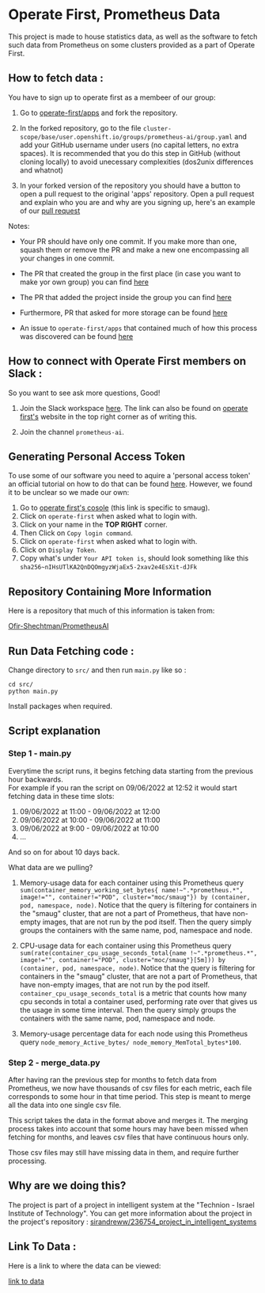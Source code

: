 # Operate First, Prometheus Data

This project is made to house statistics data, as well as the software to fetch such data from Prometheus on some clusters provided as a part of Operate First.

## How to fetch data :

You have to sign up to operate first as a membeer of our group:

1. Go to [operate-first/apps](https://github.com/operate-first/apps) and fork the repository.

2. In the forked repository, go to the file `cluster-scope/base/user.openshift.io/groups/prometheus-ai/group.yaml` and add your GitHub username under users (no capital letters, no extra spaces). It is recommended that you do this step in GitHub (without cloning locally) to avoid unecessary complexities (dos2unix differences and whatnot)

3. In your forked version of the repository you should have a button to open a pull request to the original 'apps' repository. Open a pull request and explain who you are and why are you signing up, here's an example of our [pull request](https://github.com/operate-first/apps/pull/1884)


Notes: 

* Your PR should have only one commit. If you make more than one, squash them or remove the PR and make a new one encompassing all your changes in one commit.

* The PR that created the group in the first place (in case you want to make yor own group) you can find [here](https://github.com/operate-first/apps/pull/1308)

* The PR that added the project inside the group you can find [here](https://github.com/operate-first/apps/pull/1375)

* Furthermore, PR that asked for more storage can be found [here](https://github.com/operate-first/apps/pull/1567)

* An issue to `operate-first/apps` that contained much of how this process was discovered can be found [here](https://github.com/operate-first/support/issues/454)


## How to connect with Operate First members on Slack :


So you want to see ask more questions, Good!

1. Join the Slack workspace [here](https://join.slack.com/t/operatefirst/shared_invite/zt-o2gn4wn8-O39g7sthTAuPCvaCNRnLww). The link can also be found on [operate first's](https://www.operate-first.cloud/) website in the top right corner as of writing this.

2. Join the channel `prometheus-ai`.


## Generating Personal Access Token

To use some of our software you need to aquire a 'personal access token' an official tutorial on how to do that can be found [here](https://www.operate-first.cloud/apps/content/observatorium/thanos/thanos_programmatic_access.html). However, we found it to be unclear so we made our own:

1. Go to [operate first's cosole](https://console-openshift-console.apps.smaug.na.operate-first.cloud/) (this link is specific to smaug).
2. Click on `operate-first` when asked what to login with.
3. Click on your name in the **TOP RIGHT** corner.
4. Then Click on `Copy login command`.
5. Click on `operate-first` when asked what to login with.
6. Click on `Display Token`.
7. Copy what's under `Your API token is`, should look something like this `sha256~nIHsUTlKA2QnDQOmgyzWjaEx5-2xav2e4EsXit-dJFk`

## Repository Containing More Information

Here is a repository that much of this information is taken from:

[Ofir-Shechtman/PrometheusAI](https://github.com/Ofir-Shechtman/PrometheusAI)

## Run Data Fetching code :

Change directory to `src/` and then run `main.py` like so :

```
cd src/
python main.py
```

Install packages when required.

## Script explanation

### Step 1 - main.py

Everytime the script runs,
it begins fetching data starting from the previous hour
backwards. <br>
For example if you ran the script on 09/06/2022 at 12:52
it would start fetching data in these time slots:<br>

1. 09/06/2022 at 11:00 - 09/06/2022 at 12:00
2. 09/06/2022 at 10:00 - 09/06/2022 at 11:00
3. 09/06/2022 at 9:00 - 09/06/2022 at 10:00
4. ...

And so on for about 10 days back.

What data are we pulling?

1. Memory-usage data for each container using this Prometheus query `sum(container_memory_working_set_bytes{
   name!~".*prometheus.*", image!="", container!="POD", cluster="moc/smaug"}) by (container, pod, namespace, node)`.
   Notice that the query is filtering for containers in the "smaug" cluster, that are not a part of Prometheus, that
   have non-empty images, that are not run by the pod itself. Then the query simply groups the containers with the same
   name, pod, namespace and node.
   
2. CPU-usage data for each container using this Prometheus query `sum(rate(container_cpu_usage_seconds_total{name
   !~".*prometheus.*", image!="", container!="POD", cluster="moc/smaug"}[5m])) by (container, pod, namespace, node)`.
   Notice that the query is filtering for containers in the "smaug" cluster, that are not a part of Prometheus, that
   have non-empty images, that are not run by the pod itself. `container_cpu_usage_seconds_total` is a metric that
   counts how many cpu seconds in total a container used, performing rate over that gives us the usage in some time 
   interval. Then the query simply groups the containers with the same
   name, pod, namespace and node.
   
3. Memory-usage percentage data for each node using this Prometheus query `node_memory_Active_bytes/
   node_memory_MemTotal_bytes*100`.
   
### Step 2 - merge_data.py

After having ran the previous step for months to fetch data
from Prometheus, we now have thousands of csv files for each
metric, each file corresponds to some hour in that time 
period. This step is meant to merge all the data into one 
single csv file.

This script takes the data in the format above and merges 
it. The merging process takes into account that some hours
may have been missed when fetching for months, and leaves
csv files that have continuous hours only.

Those csv files may still have missing data in them, and 
require further processing.
   
## Why are we doing this?

The project is part of a project in intelligent system at the "Technion - Israel Institute of Technology".
You can get more information about the project in the project's repository :
[sirandreww/236754_project_in_intelligent_systems](https://github.com/sirandreww/236754_project_in_intelligent_systems.git)

## Link To Data :

Here is a link to where the data can be viewed:

[link to data](https://drive.google.com/drive/folders/1Zpye95sOnMdO6dw0wTuai-s-2BJGUmiP?usp=sharing)
